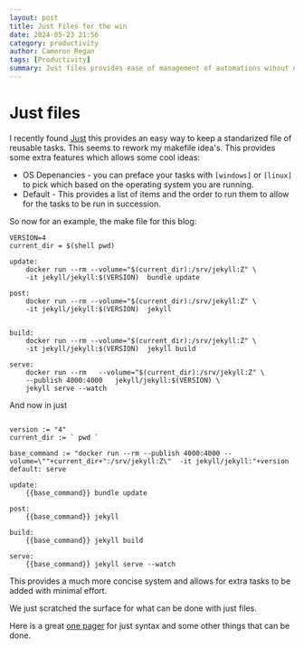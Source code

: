 ```yaml
---
layout: post
title: Just Files for the win
date: 2024-05-23 21:56
category: productivity
author: Cameron Regan
tags: [Productivity]
summary: Just files provides ease of management of automations wihout need of external tools.
---
```



# Just files

I recently found [Just](https://github.com/casey/just) this provides an easy way to keep a standarized file of reusable tasks.  This seems to rework my makefile idea's.  This provides some extra features which allows some cool ideas:

* OS Depenancies - you can preface your tasks with `[windows]` or `[linux]` to pick which based on the operating system you are running.
* Default - This provides a list of items and the order to run them to allow for the tasks to be run in succession.

So now for an example, the make file for this blog:

``` make
VERSION=4
current_dir = $(shell pwd)

update:
	docker run --rm --volume="$(current_dir):/srv/jekyll:Z" \
    -it jekyll/jekyll:$(VERSION)  bundle update

post:
	docker run --rm --volume="$(current_dir):/srv/jekyll:Z" \
    -it jekyll/jekyll:$(VERSION)  jekyll


build: 
	docker run --rm --volume="$(current_dir):/srv/jekyll:Z" \
    -it jekyll/jekyll:$(VERSION)  jekyll build

serve:
	docker run --rm   --volume="$(current_dir):/srv/jekyll:Z" \
    --publish 4000:4000   jekyll/jekyll:$(VERSION) \
    jekyll serve --watch
```

And now in just

``` just

version := "4"
current_dir := ` pwd `

base_command := "docker run --rm --publish 4000:4000 --volume=\""+current_dir+":/srv/jekyll:Z\"  -it jekyll/jekyll:"+version
default: serve

update:
    {{base_command}} bundle update

post:
    {{base_command}} jekyll

build:
    {{base_command}} jekyll build

serve:
    {{base_command}} jekyll serve --watch

```

This provides a much more concise system and allows for extra tasks to be added with minimal effort.

We just scratched the surface for what can be done with just files.

Here is a great [one pager](https://cheatography.com/linux-china/cheat-sheets/justfile/) for just syntax and some other things that can be done.